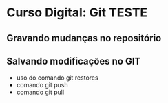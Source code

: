 # Curso Digital: Git TESTE

## Gravando mudanças no repositório
## Salvando modificações no GIT

* uso do comando git restores
* comando git push
* comando git pull
